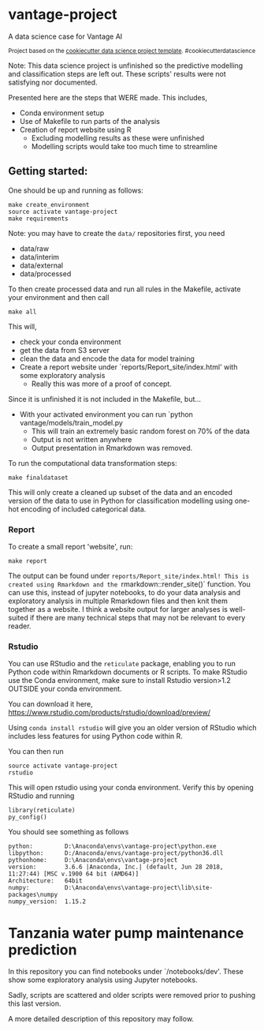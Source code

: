 vantage-project
==============================

A data science case for Vantage AI

<p><small>Project based on the <a target="_blank" href="https://github.com/BigDataRepublic/cookiecutter-data-science">cookiecutter data science project template</a>. #cookiecutterdatascience</small></p>

Note: This data science project is unfinished so the predictive modelling and 
classification steps are left out. These scripts' results were not satisfying nor
documented.

Presented here are the steps that WERE made. This includes,

  - Conda environment setup
  - Use of Makefile to run parts of the analysis
  - Creation of report website using R
    * Excluding modelling results as these were unfinished
    * Modelling scripts would take too much time to streamline

## Getting started:

One should be up and running as follows:

    make create_environment
    source activate vantage-project
    make requirements
    
Note: you may have to create the `data/` repositories first, you need

  - data/raw
  - data/interim
  - data/external
  - data/processed

    
To then create processed data and run all rules in the Makefile, activate your environment
and then call

    make all

This will,

  - check your conda environment
  - get the data from S3 server
  - clean the data and encode the data for model training
  - Create a report website under `reports/Report_site/index.html' with some exploratory analysis
    * Really this was more of a proof of concept.
  
Since it is unfinished it is not included in the Makefile, but...
  - With your activated environment you can run `python vantage/models/train_model.py
    * This will train an extremely basic random forest on 70% of the data
    * Output is not written anywhere
    * Output presentation in Rmarkdown was removed.
  
    

To run the computational data transformation steps:
    
    make finaldataset

This will only create a cleaned up subset of the data and an encoded version of the data to use
in Python for classification modelling using one-hot encoding of included categorical data.

### Report

To create a small report 'website', run:
  
    make report
    
The output can be found under `reports/Report_site/index.html!
This is created using Rmarkdown and the `rmarkdown::render_site()` function.
You can use this, instead of jupyter notebooks, to do your data analysis and exploratory analysis
in multiple Rmarkdown files and then knit them together as a website. I think a website output for
larger analyses is well-suited if there are many technical steps that may not be relevant to every reader.

### Rstudio

You can use RStudio and the `reticulate` package, enabling you to run Python code within
Rmarkdown documents or R scripts. To make RStudio use the Conda environment, make sure to
install Rstudio version>1.2 OUTSIDE your conda environment.

You can download it here, https://www.rstudio.com/products/rstudio/download/preview/

Using `conda install rstudio` will give you an older version of RStudio which
includes less features for using Python code within R.

You can then run

    source activate vantage-project
    rstudio 
    
This will open rstudio using your conda environment.
Verify this by opening RStudio and running

    library(reticulate)
    py_config()

You should see something as follows

    python:         D:\Anaconda\envs\vantage-project\python.exe
    libpython:      D:/Anaconda/envs/vantage-project/python36.dll
    pythonhome:     D:\Anaconda\envs\vantage-project
    version:        3.6.6 |Anaconda, Inc.| (default, Jun 28 2018, 11:27:44) [MSC v.1900 64 bit (AMD64)]
    Architecture:   64bit
    numpy:          D:\Anaconda\envs\vantage-project\lib\site-packages\numpy
    numpy_version:  1.15.2

Tanzania water pump maintenance prediction
==============================

In this repository you can find notebooks under `/notebooks/dev'.
These show some exploratory analysis using Jupyter notebooks.

Sadly, scripts are scattered and older scripts were removed prior to pushing this last version.

A more detailed description of this repository may follow.

